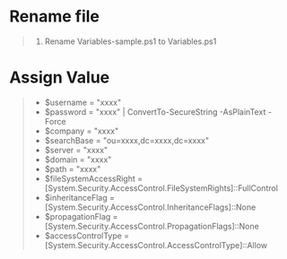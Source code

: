 
# Rename file
>	1. Rename Variables-sample.ps1 to Variables.ps1
# Assign Value
>	* $username              = "xxxx"
>	* $password              = "xxxx" | ConvertTo-SecureString -AsPlainText -Force
>	* $company               = "xxxx" 
>	* $searchBase            = "ou=xxxx,dc=xxxx,dc=xxxx"
>	* $server                = "xxxx"
>	* $domain                = "xxxx"
>	* $path                  = "xxxx"
>	* $fileSystemAccessRight = [System.Security.AccessControl.FileSystemRights]::FullControl
>	* $inheritanceFlag       = [System.Security.AccessControl.InheritanceFlags]::None
>	* $propagationFlag       = [System.Security.AccessControl.PropagationFlags]::None
>	* $accessControlType     = [System.Security.AccessControl.AccessControlType]::Allow